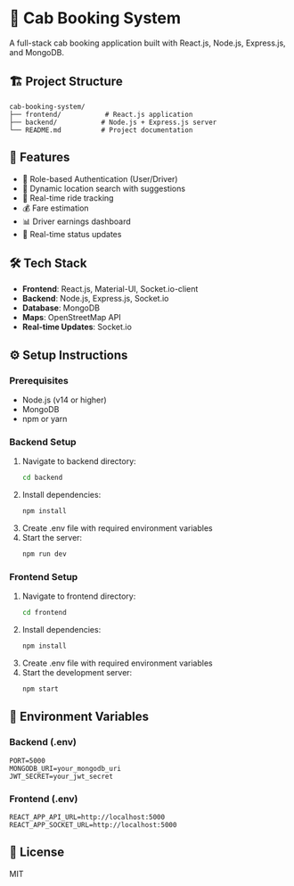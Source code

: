 # 🚖 Cab Booking System

A full-stack cab booking application built with React.js, Node.js, Express.js, and MongoDB.

## 🏗️ Project Structure

```
cab-booking-system/
├── frontend/           # React.js application
├── backend/           # Node.js + Express.js server
└── README.md          # Project documentation
```

## 🚀 Features

- 🔐 Role-based Authentication (User/Driver)
- 📍 Dynamic location search with suggestions
- 🚗 Real-time ride tracking
- 💰 Fare estimation
- 📊 Driver earnings dashboard
- 🔄 Real-time status updates

## 🛠️ Tech Stack

- **Frontend**: React.js, Material-UI, Socket.io-client
- **Backend**: Node.js, Express.js, Socket.io
- **Database**: MongoDB
- **Maps**: OpenStreetMap API
- **Real-time Updates**: Socket.io

## ⚙️ Setup Instructions

### Prerequisites
- Node.js (v14 or higher)
- MongoDB
- npm or yarn

### Backend Setup
1. Navigate to backend directory:
   ```bash
   cd backend
   ```
2. Install dependencies:
   ```bash
   npm install
   ```
3. Create .env file with required environment variables
4. Start the server:
   ```bash
   npm run dev
   ```

### Frontend Setup
1. Navigate to frontend directory:
   ```bash
   cd frontend
   ```
2. Install dependencies:
   ```bash
   npm install
   ```
3. Create .env file with required environment variables
4. Start the development server:
   ```bash
   npm start
   ```

## 🔐 Environment Variables

### Backend (.env)
```
PORT=5000
MONGODB_URI=your_mongodb_uri
JWT_SECRET=your_jwt_secret
```

### Frontend (.env)
```
REACT_APP_API_URL=http://localhost:5000
REACT_APP_SOCKET_URL=http://localhost:5000
```

## 📝 License
MIT 